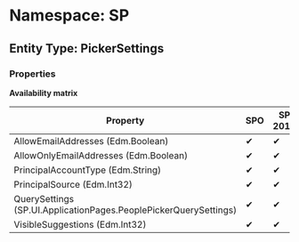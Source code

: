# Namespace: SP

## Entity Type: PickerSettings

### Properties

**Availability matrix**

Property | SPO | SP 2019 | SP 2016 | SP 2013
----------|-----|---------|---------|--------
AllowEmailAddresses (Edm.Boolean) | ✔ | ✔ | ✔ | ✖
AllowOnlyEmailAddresses (Edm.Boolean) | ✔ | ✔ | ✔ | ✖
PrincipalAccountType (Edm.String) | ✔ | ✔ | ✔ | ✖
PrincipalSource (Edm.Int32) | ✔ | ✔ | ✔ | ✖
QuerySettings (SP.UI.ApplicationPages.PeoplePickerQuerySettings) | ✔ | ✔ | ✖ | ✖
VisibleSuggestions (Edm.Int32) | ✔ | ✔ | ✔ | ✖

